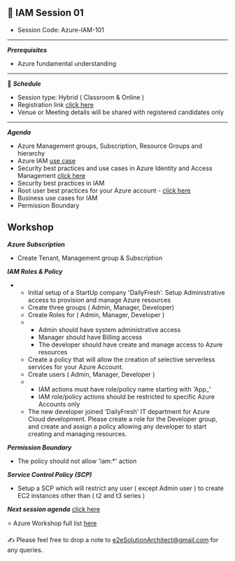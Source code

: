 ## :memo: IAM Session 01 
- Session Code: Azure-IAM-101
------------
***Prerequisites***
- Azure fundamental understanding
------------
:calendar: ***Schedule***

- Session type: Hybrid ( Classroom & Online ) <br>
- Registration link [click here](#) <br>
- Venue or Meeting details will be shared with registered candidates only
------------
***Agenda***
- Azure Management groups, Subscription, Resource Groups and hierarchy 
- Azure IAM [use case](#)
- Security best practices and use cases in Azure Identity and Access Management [click here](#)
- Security best practices in IAM
- Root user best practices for your Azure account - [click here](#)
- Business use cases for IAM
- Permission Boundary

 
## Workshop

***Azure Subscription***
- Create Tenant, Management group & Subscription

***IAM Roles & Policy***
- - Initial setup of a StartUp company 'DailyFresh'. Setup Administrative access to provision and manage Azure resources
  - Create three groups ( Admin, Manager, Developer)
  - Create Roles for ( Admin, Manager, Developer )
  -   - Admin should have system administrative access
      - Manager should have Billing access
      - The developer should have create and manage access to Azure resources
  - Create a policy that will allow the creation of selective serverless services for your Azure Account.
  - Create users ( Admin, Manager, Developer )
  - - IAM actions must have role/policy name starting with 'App_'
    - IAM role/policy actions should be restricted to specific Azure Accounts only
  - The new developer joined 'DailyFresh' IT department for Azure Cloud development. Please create a role for the Developer group, and create and assign a policy allowing any developer to start creating and managing resources.
 
***Permission Boundary***
- The policy should not allow 'iam:*' action

***Service Control Policy (SCP)***
- Setup a SCP which will restrict any user ( except Admin user ) to create EC2 instances other than ( t2 and t3 series )

***Next session agenda*** [click here](https://github.com/e2eSolutionArchitect/academy/blob/main/masterclass/azure/series/agenda/az-iam-102.md)

:star: Azure Workshop full list [here](https://github.com/e2eSolutionArchitect/academy/tree/main/masterclass/azure/series)

:writing_hand:  Please feel free to drop a note to e2eSolutionArchitect@gmail.com for any queries.

